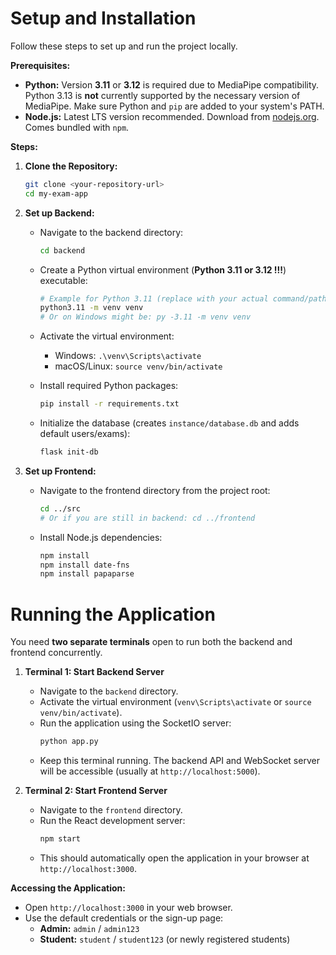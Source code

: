 # Setup and Installation

Follow these steps to set up and run the project locally.

**Prerequisites:**

*   **Python:** Version **3.11** or **3.12** is required due to MediaPipe compatibility. Python 3.13 is **not** currently supported by the necessary version of MediaPipe. Make sure Python and `pip` are added to your system's PATH.
*   **Node.js:** Latest LTS version recommended. Download from [nodejs.org](https://nodejs.org/). Comes bundled with `npm`.

**Steps:**

1.  **Clone the Repository:**
    ```bash
    git clone <your-repository-url>
    cd my-exam-app
    ```
2.  **Set up Backend:**
    *   Navigate to the backend directory:
        ```bash
        cd backend
        ```
    *   Create a Python virtual environment (**Python 3.11 or 3.12 !!!**) executable:
        ```bash
        # Example for Python 3.11 (replace with your actual command/path if needed):
        python3.11 -m venv venv
        # Or on Windows might be: py -3.11 -m venv venv
        ```
    *   Activate the virtual environment:
        *   Windows: `.\venv\Scripts\activate`
        *   macOS/Linux: `source venv/bin/activate`

    *   Install required Python packages:
        ```bash
        pip install -r requirements.txt
        ```
        
    *   Initialize the database (creates `instance/database.db` and adds default users/exams):
        ```bash
        flask init-db
        ```

3.  **Set up Frontend:**
    *   Navigate to the frontend directory from the project root:
        ```bash
        cd ../src
        # Or if you are still in backend: cd ../frontend
        ```
    *   Install Node.js dependencies:
        ```bash
        npm install
        npm install date-fns
        npm install papaparse
        ```

# Running the Application

You need **two separate terminals** open to run both the backend and frontend concurrently.

1.  **Terminal 1: Start Backend Server**
    *   Navigate to the `backend` directory.
    *   Activate the virtual environment (`venv\Scripts\activate` or `source venv/bin/activate`).
    *   Run the application using the SocketIO server:
        ```bash
        python app.py
        ```
    *   Keep this terminal running. The backend API and WebSocket server will be accessible (usually at `http://localhost:5000`).

2.  **Terminal 2: Start Frontend Server**
    *   Navigate to the `frontend` directory.
    *   Run the React development server:
        ```bash
        npm start
        ```
    *   This should automatically open the application in your browser at `http://localhost:3000`.

**Accessing the Application:**

*   Open `http://localhost:3000` in your web browser.
*   Use the default credentials or the sign-up page:
    *   **Admin:** `admin` / `admin123`
    *   **Student:** `student` / `student123` (or newly registered students)